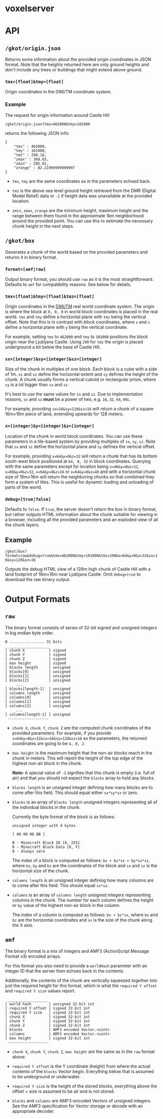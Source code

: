 # voxelserver

# API

## `/gkot/origin.json`

Returns some information about the provided origin coordinates in JSON format. Note that the heights returned here are only ground heights and don't include any trees or buildings that might extend above ground.

### `tmx=[float]&tmy=[float]`

Origin coordinates in the D96/TM coordinate system.

### Example

The request for origin information around Castle Hill 

`/gkot/origin.json?tmx=462000&tmy=101000`

returns the following JSON info:

```
{
    "tmx" : 462000,
    "tmy" : 101000,
    "tmz" : 298.18,
    "zmax" : 368.03,
    "zmin" : 285.81,
    "zrange" : 82.21999999999997
}
```

* `tmx`, `tmy` are the same coordinates as in the parameters echoed back.

* `tmz` is the above sea level ground height retrieved from the DMR (Digital Model Relief) data or `-1` if height data was unavailable at the provided location.

* `zmin`, `zmax`, `zrange` are the minimum height, maximum height and the range between them found in the approximate 1km neighborhood around the provided point. You can use this to estimate the necessary chunk height in the next steps.


## `/gkot/box`

Generates a chunk of the world based on the provided parameters and returns it in binary format.

### `format=[amf|raw]` 

Output binary format, you should use `raw` as it is the most straightforward. Defaults to `amf` for compatibility reasons. See below for details.

### `tmx=[float]&tmy=[float]&tmz=[float]`

Origin coordinates in the [D96/TM](http://www.e-prostor.gov.si/si/zbirke_prostorskih_podatkov/drzavni_koordinatni_sistem/horizontalni_drzavni_koordinatni_sistem_d96tm/) real world coordinate system. The origin is where the block at `0, 0, 0` in world block coordinates is placed in the real world. `tmx` and `tmy` define a horizontal plane with `tmz` being the vertical offset. Note that this is in contrast with _block_ coordinates, where `x` and `z` define a horizontal plane with `y` being the vertical coordinate.

For example, setting `tmx` to `462000` and `tmy` to `101000` positions the block origin near the Ljubljana Castle. Using `290` for `tmz` the origin is placed underground a bit below the base of Castle Hill.

### `sx=[integer]&sy=[integer]&sz=[integer]`

Size of the chunk in multiples of one block. Each block is a cube with a side of 1m. `sx` and `sz` define the horizontal extent and `sy` defines the height of the chunk. A chunk usually forms a vertical cuboid or rectangular prism, where `sy` is a lot bigger than `sx` and `sz`.

It's best to use the same values for `sx` and `sz`. Due to implementation reasons, `sx` and `sz` **must** be a power of two, e.g. `16`, `32`, `64`, etc.

For example, providing `sx=16&sy=128&sz=16` will return a chunk of a square 16m×16m piece of land, extending upwards for 128 meters.

### `x=[integer]&y=[integer]&z=[integer]`

Location of the chunk in world block coordinates. You can use these parameters in a tile-based system by providing multiples of `sx`, `sy`, `sz`. Note that `sx` and `sz` define the horizontal plane and `sy` defines the vertical offset.

For example, providing `x=64&y=0&z=32` will return a chunk that has its bottom south-west block positioned at `64, 0, 32` in block coordinates. Querying with the same parameters except for location being `x=48&y=0&z=32`, `x=80&y=0&z=32`, `x=64&y=0&z=16` or `x=64&y=0&z=48` and with a horizontal chunk size of 16m×16m will return the neighboring chunks so that combined they form a system of tiles. This is useful for dynamic loading and unloading of parts of the world.

### `debug=[true|false]`

Defaults to `false`. If `true`, the server doesn't return the box in binary format, but rather outputs HTML information about the chunk suitable for viewing in a browser, including all the provided parameters and an exploded view of all the chunk layers.

## Example

`/gkot/box?format=raw&debug=true&tmx=462000&tmy=101000&tmz=290&x=64&y=0&z=32&sx=16&sy=128&sz=16`

Outputs the debug HTML view of a 128m high chunk of Castle Hill with a land footprint of 16m×16m near Ljubljana Castle. Omit `debug=true` to download the raw binary output.

# Output Formats

## `raw`

The binary format consists of series of 32-bit signed and unsigned integers in big endian byte order.

```
0 ................ 31 bits
 ___________________
[ chunk X           ] signed
[ chunk Y           ] signed
[ chunk Z           ] signed
[ max height        ] signed
[ blocks length     ] unsigned
[ blocks[0]         ] unsigned
[ blocks[1]         ] unsigned
[ blocks[2]         ] unsigned
     ...
[ blocks[length-1]  ] unsigned
[ columns length    ] unsigned
[ columns[0]        ] unsigned
[ columns[1]        ] unsigned
[ columns[2]        ] unsigned
     ...
[ columns[length-1] ] unsigned
 -------------------
```

* `chunk X`, `chunk Y`, `chunk Z` are the computed chunk coordinates of the provided parameters. For example, if you provide `x=64&y=0&z=32&sx=16&sy=128&sz=16` as the parameters, the returned coordinates are going to be `4, 0, 2`.

* `max height` is the maximum height that the non-air blocks reach in the chunk in meters. This will report the height of the top edge of the highest non-air block in the chunk.
    
    **Note:** A special value of `-2` signifies that this chunk is empty (i.e. full of air) and that you should not expect the `blocks` array to hold any blocks.

* `blocks length` is an unsigned integer defining how many blocks are to come after this field. This should equal either `sx*sy*sz` or zero.

* `blocks` is an array of `blocks length` unsigned integers representing all of the individual blocks in the chunk.

    Currently the byte format of the block is as follows:
    ```
    unsigned integer with 4 bytes
    
    [ 00 00 0D BB ]

    B - Minecraft Block ID [0, 255]
    D - Minecraft Block Data [0, F]
    0 - Always zero
    ```

    The index of a block is computed as follows: `bx + bz*sx + by*sx*sz`, where `bx`, `by` and `bz` are the coordinates of the block and `sx` and `sz` is the horizontal size of the chunk.

* `columns length` is an unsigned integer defining how many columns are to come after this field. This should equal `sx*sz`.

* `columns` is an array of `columns length` unsigned integers representing columns in the chunk. The number for each column defines the height or `by` value of the highest non-air block in the column.

    The index of a column is computed as follows: `bx + bz*sx`, where `bx` and `bz` are the horizontal coordinates and `sx` is the size of the chunk along the X axis.


## `amf`

The binary format is a mix of integers and AMF3 (ActionScript Message Format v3) encoded arrays. 

For this format you also need to provide a `worldHash` parameter with an integer ID that the server then echoes back in the contents.

Additionally, the contents of the chunk are vertically squeezed together into just the required height for this format, which is what the `required Y offset` and `required Y size` values report.

```
 ___________________
[ world hash        ] unsigned 32-bit int
[ required Y offset ] signed 32-bit int
[ required Y size   ] signed 32-bit int
[ chunk X           ] signed 32-bit int
[ chunk Y           ] signed 32-bit int
[ chunk Z           ] signed 32-bit int
[ blocks            ] AMF3 encoded Vector.<uint>
[ columns           ] AMF3 encoded Vector.<uint>
[ max height        ] signed 32-bit int
 -------------------
```

* `chunk X`, `chunk Y`, `chunk Z`, `max height` are the same as in the `raw` format above.

* `required Y offset` is the Y coordinate (height) from where the actual contents of the `blocks` Vector begin. Everything below that is assumed to be underground or underwater.

* `required Y size` is the height of the stored blocks, everything above the offset + size is assumed to be air and is not stored.

* `blocks` and `columns` are AMF3-encoded Vectors of unsigned integers. See the AMF3 specification for Vector storage or decode with an appropriate decoder.